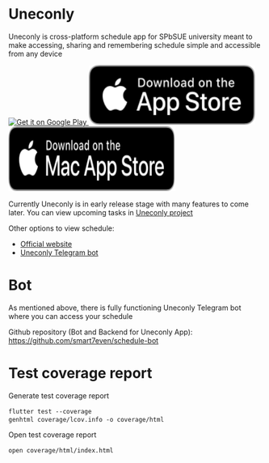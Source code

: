 # Uneconly

Uneconly is cross-platform schedule app for SPbSUE university meant to make accessing, sharing and remembering schedule simple and accessible from any device

<a href="https://play.google.com/store/apps/details?id=com.roadmapik.uneconly">
    <img
        alt="Get it on Google Play"
        src="https://play.google.com/intl/en_us/badges/images/generic/en_badge_web_generic.png"
        width="330"
        height="128"
    />
</a>

<a href="https://apps.apple.com/ru/app/uneconly/id6448684369">
    <img
        alt="Get it on App Store"
        src="assets/Download_on_the_App_Store_Badge_US-UK_RGB_blk_092917.svg"
        width="330"        
        height="118"
    />
</a>

<a href="https://apps.apple.com/ru/app/uneconly/id6448684369">
    <img
        alt="Get it on Mac App Store"
        src="assets/Download_on_the_Mac_App_Store_Badge_US-UK_RGB_blk_092917.svg"
        width="330"
        height="128"
    />
</a>

Currently Uneconly is in early release stage with many features to come later. You can view upcoming tasks in [Uneconly project](https://github.com/users/smart7even/projects/2)

Other options to view schedule: 
- [Official website](https://rasp.unecon.ru) 
- [Uneconly Telegram bot](https://t.me/schedule_unecon_bot)

# Bot

As mentioned above, there is fully functioning Uneconly Telegram bot where you can access your schedule

Github repository (Bot and Backend for Uneconly App): https://github.com/smart7even/schedule-bot

# Test coverage report

Generate test coverage report

```
flutter test --coverage
genhtml coverage/lcov.info -o coverage/html
```

Open test coverage report

```
open coverage/html/index.html
```


